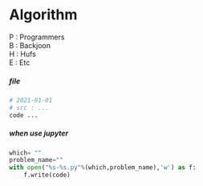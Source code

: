 # Algorithm

P : Programmers  
B : Backjoon  
H : Hufs  
E : Etc  

##### file
```python #
# 2021-01-01
# src : ...
code ...
```

##### when use jupyter
```python
which= ""
problem_name=""
with open("%s-%s.py"%(which,problem_name),'w') as f:
    f.write(code)
```
